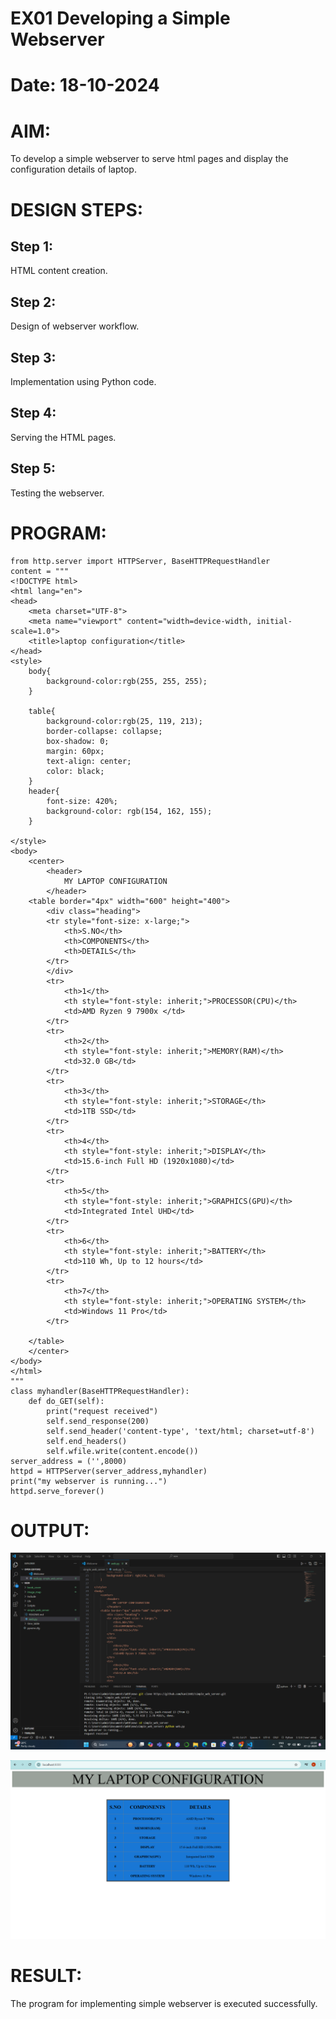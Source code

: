 # EX01 Developing a Simple Webserver

# Date:  18-10-2024
# AIM:
To develop a simple webserver to serve html pages and display the configuration details of laptop.

# DESIGN STEPS:
## Step 1:
HTML content creation.

## Step 2:
Design of webserver workflow.

## Step 3:
Implementation using Python code.

## Step 4:
Serving the HTML pages.

## Step 5:
Testing the webserver.

# PROGRAM:
    from http.server import HTTPServer, BaseHTTPRequestHandler
    content = """
    <!DOCTYPE html>
    <html lang="en">
    <head>
        <meta charset="UTF-8">
        <meta name="viewport" content="width=device-width, initial-scale=1.0">
        <title>laptop configuration</title>
    </head>
    <style>
        body{
            background-color:rgb(255, 255, 255);
        }

        table{
            background-color:rgb(25, 119, 213);
            border-collapse: collapse;
            box-shadow: 0;
            margin: 60px;
            text-align: center;
            color: black;
        }
        header{
            font-size: 420%;
            background-color: rgb(154, 162, 155);
        }

    </style>
    <body>
        <center>
            <header>
                MY LAPTOP CONFIGURATION
            </header>
        <table border="4px" width="600" height="400">
            <div class="heading">
            <tr style="font-size: x-large;">
                <th>S.NO</th>
                <th>COMPONENTS</th>
                <th>DETAILS</th>
            </tr>
            </div>
            <tr>
                <th>1</th>
                <th style="font-style: inherit;">PROCESSOR(CPU)</th>
                <td>AMD Ryzen 9 7900x </td>
            </tr>
            <tr>
                <th>2</th>
                <th style="font-style: inherit;">MEMORY(RAM)</th>
                <td>32.0 GB</td>
            </tr>
            <tr>
                <th>3</th>
                <th style="font-style: inherit;">STORAGE</th>
                <td>1TB SSD</td>
            </tr>
            <tr>
                <th>4</th>
                <th style="font-style: inherit;">DISPLAY</th>
                <td>15.6-inch Full HD (1920x1080)</td>
            </tr>
            <tr>
                <th>5</th>
                <th style="font-style: inherit;">GRAPHICS(GPU)</th>
                <td>Integrated Intel UHD</td>
            </tr>
            <tr>
                <th>6</th>
                <th style="font-style: inherit;">BATTERY</th>
                <td>110 Wh, Up to 12 hours</td>
            </tr>
            <tr>
                <th>7</th>
                <th style="font-style: inherit;">OPERATING SYSTEM</th>
                <td>Windows 11 Pro</td>
            </tr>

        </table>
        </center>
    </body>
    </html>
    """
    class myhandler(BaseHTTPRequestHandler):
        def do_GET(self):
            print("request received")
            self.send_response(200)
            self.send_header('content-type', 'text/html; charset=utf-8')
            self.end_headers()
            self.wfile.write(content.encode())
    server_address = ('',8000)
    httpd = HTTPServer(server_address,myhandler)
    print("my webserver is running...")
    httpd.serve_forever()

# OUTPUT:
![alt text](<Screenshot (50).png>) 

![alt text](<Screenshot 2024-12-07 232039.png>)

# RESULT:
The program for implementing simple webserver is executed successfully.
